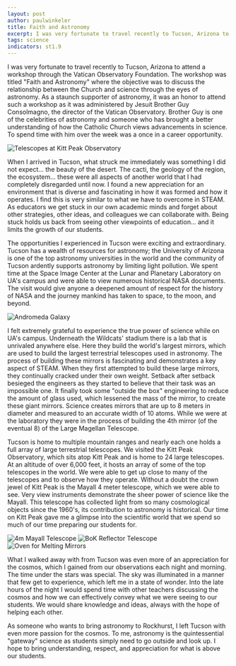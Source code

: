 ```yaml
---
layout: post
author: paulwinkeler
title: Faith and Astronomy
excerpt: I was very fortunate to travel recently to Tucson, Arizona to attend a workshop through the Vatican Observatory Foundation.  The workshop was titled "Faith and Astronomy" where the objective was to discuss the relationship between the Church and science through the eyes of astronomy.  As a staunch supporter of astronomy, it was an honor to attend such a workshop as it was administered by Jesuit Brother Guy Consolmagno, the director of the Vatican Observatory.  Brother Guy is one of the celebrities of astronomy and someone who has brought a better understanding of how the Catholic Church views advancements in science.  To spend time with him over the week was a once in a career opportunity.
tags: science
indicators: st1.9
---
```

I was very fortunate to travel recently to Tucson, Arizona to attend a workshop through the Vatican Observatory Foundation.  The workshop was titled "Faith and Astronomy" where the objective was to discuss the relationship between the Church and science through the eyes of astronomy.  As a staunch supporter of astronomy, it was an honor to attend such a workshop as it was administered by Jesuit Brother Guy Consolmagno, the director of the Vatican Observatory.  Brother Guy is one of the celebrities of astronomy and someone who has brought a better understanding of how the Catholic Church views advancements in science.  To spend time with him over the week was a once in a career opportunity.  

<div class="flex-wrapper">
  <img src="{{site.baseurl}}/img/telescopes-at-kitt-peak-observatory.JPG" alt="Telescopes at Kitt Peak Observatory">
</div>

When I arrived in Tucson, what struck me immediately was something I did not expect... the beauty of the desert.  The cacti, the geology of the region, the ecosystem... these were all aspects of another world that I had completely disregarded until now.  I found a new appreciation for an environment that is diverse and fascinating in how it was formed and how it operates.  I find this is very similar to what we have to overcome in STEAM.  As educators we get stuck in our own academic minds and forget about other strategies, other ideas, and colleagues we can collaborate with.  Being stuck holds us back from seeing other viewpoints of education... and it limits the growth of our students.

The opportunities I experienced in Tucson were exciting and extraordinary.  Tucson has a wealth of resources for astronomy; the University of Arizona is one of the top astronomy universities in the world and the community of Tucson ardently supports astronomy by limiting light pollution.  We spent time at the Space Image Center at the Lunar and Planetary Laboratory on UA's campus and were able to view numerous historical NASA documents.  The visit would give anyone a deepened amount of respect for the history of NASA and the journey mankind has taken to space, to the moon, and beyond.  

<div class="flex-wrapper">
  <img src="{{site.baseurl}}/img/andromeda-galaxy.jpg" alt="Andromeda Galaxy">
</div>

I felt extremely grateful to experience the true power of science while on UA's campus.  Underneath the Wildcats' stadium there is a lab that is unrivaled anywhere else.  Here they build the world's largest mirrors, which are used to build the largest terrestrial telescopes used in astronomy.  The process of building these mirrors is fascinating and demonstrates a key aspect of STEAM.  When they first attempted to build these large mirrors, they continually cracked under their own weight.  Setback after setback besieged the engineers as they started to believe that their task was an impossible one.  It finally took some "outside the box" engineering to reduce the amount of glass used, which lessened the mass of the mirror, to create these giant mirrors.  Science creates mirrors that are up to 8 meters in diameter and measured to an accurate width of 10 atoms.  While we were at the laboratory they were in the process of building the 4th mirror (of the eventual 8) of the Large Magellan Telescope.

Tucson is home to multiple mountain ranges and nearly each one holds a full array of large terrestrial telescopes.  We visited the Kitt Peak Observatory, which sits atop Kitt Peak and is home to 24 large telescopes.  At an altitude of over 6,000 feet, it hosts an array of some of the top telescopes in the world.  We were able to get up close to many of the telescopes and to observe how they operate.  Without a doubt the crown jewel of Kitt Peak is the Mayall 4 meter telescope, which we were able to see.  Very view instruments demonstrate the sheer power of science like the Mayall.  This telescope has collected light from so many cosmological objects since the 1960's, its contribution to astronomy is historical.  Our time on Kitt Peak gave me a glimpse into the scientific world that we spend so much of our time preparing our students for.

<div class="flex-wrapper">
  <img src="{{site.baseurl}}/img/4m-mayall-telescope.jpg" alt="4m Mayall Telescope">
  <img src="{{site.baseurl}}/img/BoK-reflector-telescope.jpg" alt="BoK Reflector Telescope">
  <img src="{{site.baseurl}}/img/oven-for-melting-mirror.jpg" alt="Oven for Melting Mirrors">
</div>

What I walked away with from Tucson was even more of an appreciation for the cosmos, which I gained from our observations each night and morning.  The time under the stars was special.  The sky was illuminated in a manner that few get to experience, which left me in a state of wonder.  Into the late hours of the night I would spend time with other teachers discussing the cosmos and how we can effectively convey what we were seeing to our students.  We would share knowledge and ideas, always with the hope of helping each other.  

As someone who wants to bring astronomy to Rockhurst, I left Tucson with even more passion for the cosmos.  To me, astronomy is the quintessential "gateway" science as students simply need to go outside and look up.  I hope to bring understanding, respect, and appreciation for what is above our students. 
